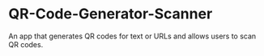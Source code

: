 # QR-Code-Generator-Scanner
An app that generates QR codes for text or URLs and allows users to scan QR codes.
